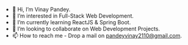 - 👋 Hi, I’m Vinay Pandey.
- 👀 I’m interested in Full-Stack Web Development.
- 🌱 I’m currently learning ReactJS & Spring Boot.
- 💞️ I’m looking to collaborate on Web Development Projects.
- 📫 How to reach me - Drop a mail on pandeyvinay2110@gmail.com.

<!---
pandey-vinay/pandey-vinay is a ✨ special ✨ repository because its `README.md` (this file) appears on your GitHub profile.
You can click the Preview link to take a look at your changes.
--->
